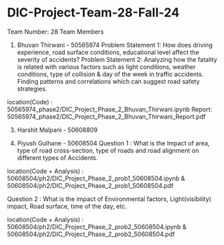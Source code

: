 # DIC-Project-Team-28-Fall-24
Team Number: 28
Team Members
1. Bhuvan Thirwani - 50565974
Problem Statement 1: How does driving experience, road surface conditions, educational level affect the severity of accidents?
Problem Statement 2: Analyzing how the fatality is related with various factors such
as light conditions, weather conditions, type of collision & day of the week in traffic
accidents. Finding patterns and correlations which can suggest road safety strategies.

location(Code) : 50565974_phase2/DIC_Project_Phase_2_Bhuvan_Thirwani.ipynb
Report: 50565974_phase2/DIC_Project_Phase_2_Bhuvan_Thirwani_Report.pdf

3. Harshit Malpani - 50608809
   
4. Piyush Gulhane  - 50608504
  Question 1 : What is the Impact of area, type of road cross-section, type of roads and road alignment on different types of Accidents.
  
  location(Code + Analysis) : 50608504/ph2/DIC_Project_Phase_2_prob1_50608504.ipynb  & 50608504/ph2/DIC_Project_Phase_2_prob1_50608504.pdf
  
  Question 2 : What is the impact of Environmental factors, Light(visibility) impact, Road surface, time of the day, etc.
  
  location(Code + Analysis) : 50608504/ph2/DIC_Project_Phase_2_prob2_50608504.ipynb  & 50608504/ph2/DIC_Project_Phase_2_prob2_50608504.pdf
